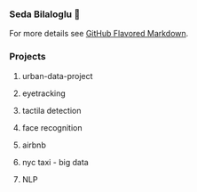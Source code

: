 
### Seda Bilaloglu :raising_hand:


For more details see [GitHub Flavored Markdown](https://guides.github.com/features/mastering-markdown/).


### Projects

1. urban-data-project

2. eyetracking

3. tactila detection

4. face recognition

5. airbnb

6. nyc taxi - big data

7. NLP




